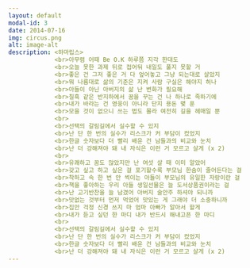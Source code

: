 ```yaml
---
layout: default
modal-id: 3
date: 2014-07-16
img: circus.png
alt: image-alt
description: <하마립스>
             <br>아무렴 어때 Be O.K 하루쯤 지각 한대도
             <br>오늘 못한 과제 뒤로 접어둬 내일도 풀지 못할 거
             <br>좋은 건 그저 좋은 거 다 엎어놓고 그냥 되는대로 살았지
             <br>뭐 나름대로 삶의 기준은 지켜 사람 구실은 해야지 허나
             <br>아들이 아닌 아버지의 삶 난 변화가 필요해
             <br>칠흑 같은 반지하에서 꿈을 꾸는 건 나 하나로 족하기에
             <br>내가 바라는 건 영웅이 아니라 단지 용돈 몇 푼
             <br>모을 것이 없으니 쓰는 법도 몰라 여전히 길을 헤매일 뿐
             <br>
             <br>선택의 갈림길에서 실수할 수 있지
             <br>난 단 한 번의 실수가 리스크가 커 부담이 컸었지
             <br>한글 숫자보다 더 빨리 배운 건 남들과의 비교와 눈치
             <br>난 더 강해져야 돼 내 자식은 이런 거 모르고 살게 (x 2)
             <br>
             <br>유쾌하고 꿈도 많았지만 난 여섯 살 때 이미 알았어
             <br>갖고 싶고 하고 싶은 걸 포기할수록 부모님 한숨이 줄어든다는 걸
             <br>착하고 속 한 번 안 썩이는 아들이 부모님의 유일한 자랑이란 걸
             <br>책을 좋아하는 우리 아들 생일선물은 늘 도서상품권이라는 걸
             <br>난 고기반찬을 늘 남겼어 아버지 술안주 하셔야 되니까
             <br>맛없는 것부터 먼저 먹었어 맛있는 게 그래야 더 소중하니까
             <br>집안 걱정 신경 쓰지 마 엄마 아빠가 알아서 할게
             <br>내가 듣고 싶던 한 마디 내가 반드시 해내고픈 한 마디
             <br>
             <br>선택의 갈림길에서 실수할 수 있지
             <br>난 단 한 번의 실수가 리스크가 커 부담이 컸었지
             <br>한글 숫자보다 더 빨리 배운 건 남들과의 비교와 눈치
             <br>난 더 강해져야 돼 내 자식은 이런 거 모르고 살게 (x 2)
---
```

